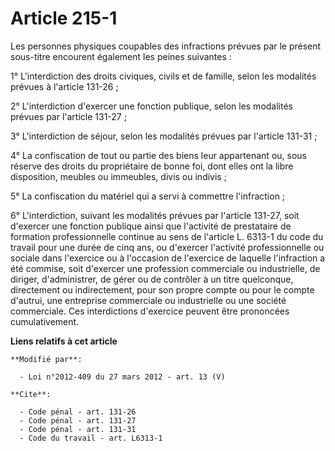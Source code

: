 # Article 215-1

Les personnes physiques coupables des infractions prévues par le présent sous-titre encourent également les peines
suivantes : 

1° L'interdiction des droits civiques, civils et de famille, selon les modalités prévues à l'article 131-26 ; 

2° L'interdiction d'exercer une fonction publique, selon les modalités prévues par l'article 131-27 ; 

3° L'interdiction de séjour, selon les modalités prévues par l'article 131-31 ; 

4° La confiscation de tout ou partie  des biens leur appartenant ou, sous réserve des droits du propriétaire de bonne foi,
dont elles ont la libre disposition, meubles ou immeubles, divis ou indivis ; 

5° La confiscation du matériel qui a servi à commettre l'infraction ; 

6° L'interdiction, suivant les modalités prévues par l'article 131-27, soit d'exercer une fonction publique ainsi que
l'activité de prestataire de formation professionnelle continue au sens de l'article L. 6313-1 du code du travail pour une
durée de cinq ans, ou d'exercer l'activité professionnelle ou sociale dans l'exercice ou à l'occasion de l'exercice de
laquelle l'infraction a été commise, soit d'exercer une profession commerciale ou industrielle, de diriger, d'administrer, de
gérer ou de contrôler à un titre quelconque, directement ou indirectement, pour son propre compte ou pour le compte d'autrui,
une entreprise commerciale ou industrielle ou une société commerciale. Ces interdictions d'exercice peuvent être prononcées
cumulativement.

**Liens relatifs à cet article**

	**Modifié par**:

	  - Loi n°2012-409 du 27 mars 2012 - art. 13 (V)

	**Cite**:

	  - Code pénal - art. 131-26
	  - Code pénal - art. 131-27
	  - Code pénal - art. 131-31
	  - Code du travail - art. L6313-1
